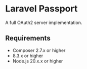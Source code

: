 # Laravel Passport
A full OAuth2 server implementation.

## Requirements
- Composer 2.7.x or higher
- 8.3.x or higher
- Node.js 20.x.x or higher